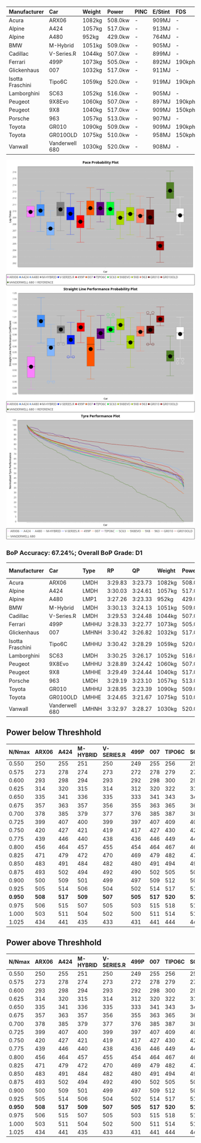 | Manufacturer     | Car            | Weight | Power   | PINC    | E/Stint | FDS     |
|:-|:-|:-|:-|:-|:-|:-|
| Acura            | ARX06          | 1082kg | 508.0kw |    -    | 909MJ   |    -    |
| Alpine           | A424           | 1057kg | 517.0kw |    -    | 913MJ   |    -    |
| Alpine           | A480           | 952kg  | 429.0kw |    -    | 764MJ   |    -    |
| BMW              | M-Hybrid       | 1051kg | 509.0kw |    -    | 905MJ   |    -    |
| Cadillac         | V-Series.R     | 1044kg | 507.0kw |    -    | 899MJ   |    -    |
| Ferrari          | 499P           | 1073kg | 505.0kw |    -    | 892MJ   | 190kph  |
| Glickenhaus      | 007            | 1032kg | 517.0kw |    -    | 911MJ   |    -    |
| Isotta Fraschini | Tipo6C         | 1059kg | 520.0kw |    -    | 919MJ   | 190kph  |
| Lamborghini      | SC63           | 1052kg | 516.0kw |    -    | 905MJ   |    -    |
| Peugeot          | 9X8Evo         | 1060kg | 507.0kw |    -    | 897MJ   | 190kph  |
| Peugeot          | 9X8            | 1040kg | 517.0kw |    -    | 909MJ   | 150kph  |
| Porsche          | 963            | 1057kg | 513.0kw |    -    | 907MJ   |    -    |
| Toyota           | GR010          | 1090kg | 509.0kw |    -    | 909MJ   | 190kph  |
| Toyota           | GR010OLD       | 1075kg | 510.0kw |    -    | 958MJ   | 150kph  |
| Vanwall          | Vanderwell 680 | 1030kg | 520.0kw |    -    | 908MJ   |    -    |

![PACECHART](./IMG/ACOMETHOD.png)
![STRAIGHTLINEPERFORMANCECHART](./IMG/ACOMETHOD_sp.png)
![TYREPERFORMANCECHART](./IMG/ACOMETHOD_tw.png)

### BoP Accuracy: 67.24%; Overall BoP Grade: D1
| Manufacturer     | Car            | Type  | RP      | QP      | Weight | Power¹  | Threshhold | PINC    | Power²   | E/Stint | AVG Vmax  | FDS     | RDLC | L/Stint | BOP-Grade | Model Accuracy | Model Points | Match%  | SimDiff |
|:-|:-|:-|:-|:-|:-|:-|:-|:-|:-|:-|:-|:-|:-|:-|:-|:-|:-|:-|:-|
| Acura            | ARX06          | LMDH  | 3:29.83 | 3:23.73 | 1082kg | 508.0kw | 210.0kph   |    -    | 508.00kw |  909MJ  | 319.23kph |    -    | 0.99 | 12      | +B2       | 100.00%        | 996          | 80.56%  | #       |
| Alpine           | A424           | LMDH  | 3:30.03 | 3:24.61 | 1057kg | 517.0kw | 210.0kph   |    -    | 517.00kw |  913MJ  | 334.73kph |    -    | 1.00 | 12      | +B2       | 99.61%         | 762          | 81.67%  | #       |
| Alpine           | A480           | LMP1  | 3:27.26 | 3:23.33 |  952kg | 429.0kw | 210.0kph   |    -    | 429.00kw |  764MJ  | 323.59kph |    -    | 0.97 | 11      | -Ω1       | 100.00%        | 1173         | 43.92%  | ±5.17s  |
| BMW              | M-Hybrid       | LMDH  | 3:30.13 | 3:24.13 | 1051kg | 509.0kw | 210.0kph   |    -    | 509.00kw |  905MJ  | 331.60kph |    -    | 1.00 | 12      | +B2       | 100.00%        | 1826         | 83.88%  | #       |
| Cadillac         | V-Series.R     | LMDH  | 3:29.53 | 3:24.48 | 1044kg | 507.0kw | 210.0kph   |    -    | 507.00kw |  899MJ  | 328.90kph |    -    | 1.02 | 12      | ~A1       | 99.00%         | 3184         | 96.76%  | ±0.23s  |
| Ferrari          | 499P           | LMHHU | 3:28.33 | 3:22.77 | 1073kg | 505.0kw | 210.0kph   |    -    | 505.00kw |  892MJ  | 330.60kph | 190kph  | 1.02 | 12      | -C1       | 98.07%         | 3550         | 77.63%  | ±0.04s  |
| Glickenhaus      | 007            | LMHNH | 3:30.42 | 3:26.82 | 1032kg | 517.0kw | 210.0kph   |    -    | 517.00kw |  911MJ  | 328.18kph |    -    | 0.97 | 12      | +C2       | 94.48%         | 2311         | 70.30%  | ±0.10s  |
| Isotta Fraschini | Tipo6C         | LMHHU | 3:30.42 | 3:28.29 | 1059kg | 520.0kw | 210.0kph   |    -    | 520.00kw |  919MJ  | 331.61kph | 190kph  | 1.04 | 12      | +Ω1       | 96.81%         | 91           | 37.47%  | #       |
| Lamborghini      | SC63           | LMDH  | 3:30.25 | 3:26.17 | 1052kg | 516.0kw | 210.0kph   |    -    | 516.00kw |  905MJ  | 332.12kph |    -    | 1.04 | 12      | +C1       | 100.00%        | 529          | 77.76%  | #       |
| Peugeot          | 9X8Evo         | LMHHU | 3:28.89 | 3:24.42 | 1060kg | 507.0kw | 210.0kph   |    -    | 507.00kw |  897MJ  | 332.30kph | 190kph  | 0.99 | 12      | -B1       | 99.21%         | 377          | 88.96%  | #       |
| Peugeot          | 9X8            | LMHHE | 3:29.49 | 3:24.44 | 1040kg | 517.0kw | 210.0kph   |    -    | 517.00kw |  909MJ  | 329.52kph | 150kph  | 1.02 | 12      | ~A1       | 99.52%         | 4561         | 100.00% | ±0.65s  |
| Porsche          | 963            | LMDH  | 3:29.19 | 3:23.10 | 1057kg | 513.0kw | 210.0kph   |    -    | 513.00kw |  907MJ  | 331.22kph |    -    | 1.00 | 12      | ~A1       | 99.96%         | 10176        | 99.13%  | ±0.11s  |
| Toyota           | GR010          | LMHHU | 3:28.95 | 3:23.39 | 1090kg | 509.0kw | 210.0kph   |    -    | 509.00kw |  909MJ  | 329.17kph | 190kph  | 1.00 | 12      | -A2       | 99.95%         | 5509         | 93.37%  | ±0.15s  |
| Toyota           | GR010OLD       | LMHHE | 3:24.65 | 3:21.67 | 1075kg | 510.0kw | 210.0kph   |    -    | 510.00kw |  958MJ  | 333.50kph | 150kph  | 1.01 | 12      | -Ω2       | 100.00%        | 351          | -44.07% | ±4.12s  |
| Vanwall          | Vanderwell 680 | LMHNH | 3:32.97 | 3:28.27 | 1030kg | 520.0kw | 210.0kph   |    -    | 520.00kw |  908MJ  | 326.50kph |    -    | 1.01 | 12      | +Ω1       | 99.23%         | 387          | 21.35%  | ±0.00s  |

## Power below Threshhold
| N/Nmax    | ARX06   | A424    | M-HYBRID | V-SERIES.R | 499P    | 007     | TIPO6C  | SC63    | 9X8EVO  | 9X8     | 963     | GR010   | GR010OLD | VANDERWELL 680 | ​     | RPM      | A480    |
|:-|:-|:-|:-|:-|:-|:-|:-|:-|:-|:-|:-|:-|:-|:-|:-|:-|:-|
|  0.550    |  250    |  255    |  251     |  250       |  249    |  255    |  256    |  254    |  250    |  255    |  253    |  251    |  251     |  256           |  ​    |   --     |   -     |
|  0.575    |  273    |  278    |  274     |  273       |  272    |  278    |  279    |  277    |  273    |  278    |  276    |  274    |  274     |  279           |  ​    |   --     |   -     |
|  0.600    |  293    |  298    |  294     |  293       |  292    |  298    |  300    |  298    |  293    |  298    |  296    |  294    |  295     |  300           |  ​    |   --     |   -     |
|  0.625    |  314    |  320    |  315     |  314       |  312    |  320    |  322    |  319    |  314    |  320    |  317    |  315    |  316     |  322           |  ​    |   --     |   -     |
|  0.650    |  335    |  341    |  336     |  335       |  333    |  341    |  343    |  340    |  335    |  341    |  338    |  336    |  337     |  343           |  ​    |   --     |   -     |
|  0.675    |  357    |  363    |  357     |  356       |  355    |  363    |  365    |  362    |  356    |  363    |  360    |  357    |  358     |  365           |  ​    |   --     |   -     |
|  0.700    |  378    |  385    |  379     |  377       |  376    |  385    |  387    |  384    |  377    |  385    |  382    |  379    |  380     |  387           |  ​    |   --     |   -     |
|  0.725    |  399    |  407    |  400     |  399       |  397    |  407    |  409    |  406    |  399    |  407    |  403    |  400    |  401     |  409           |  ​    |   --     |   -     |
|  0.750    |  420    |  427    |  421     |  419       |  417    |  427    |  430    |  427    |  419    |  427    |  424    |  421    |  422     |  430           |  ​    |   --     |   -     |
|  0.775    |  439    |  446    |  440     |  438       |  436    |  446    |  449    |  446    |  438    |  446    |  443    |  440    |  441     |  449           |  ​    |  5000    |  252    |
|  0.800    |  456    |  464    |  457     |  455       |  454    |  464    |  467    |  463    |  455    |  464    |  461    |  457    |  458     |  467           |  ​    |  5500    |  297    |
|  0.825    |  471    |  479    |  472     |  470       |  469    |  479    |  482    |  478    |  470    |  479    |  476    |  472    |  473     |  482           |  ​    |  6000    |  332    |
|  0.850    |  483    |  491    |  484     |  482       |  480    |  491    |  494    |  490    |  482    |  491    |  487    |  484    |  485     |  494           |  ​    |  6500    |  375    |
|  0.875    |  493    |  502    |  494     |  492       |  490    |  502    |  505    |  501    |  492    |  502    |  498    |  494    |  495     |  505           |  ​    |  7000    |  419    |
|  0.900    |  500    |  509    |  501     |  499       |  497    |  509    |  512    |  508    |  499    |  509    |  505    |  501    |  502     |  512           |  ​    |  7500    |  430    |
|  0.925    |  505    |  514    |  506     |  504       |  502    |  514    |  517    |  513    |  504    |  514    |  510    |  506    |  507     |  517           |  ​    |  8000    |  426    |
| **0.950** | **508** | **517** | **509**  | **507**    | **505** | **517** | **520** | **516** | **507** | **517** | **513** | **509** | **510**  | **520**        | **​** | **8500** | **429** |
|  0.975    |  506    |  515    |  507     |  505       |  503    |  515    |  518    |  514    |  505    |  515    |  511    |  507    |  508     |  518           |  ​    |  9000    |  214    |
|  1.000    |  503    |  511    |  504     |  502       |  500    |  511    |  514    |  510    |  502    |  511    |  507    |  504    |  505     |  514           |  ​    |   --     |   -     |
|  1.025    |  434    |  441    |  435     |  433       |  431    |  441    |  444    |  441    |  433    |  441    |  438    |  435    |  436     |  444           |  ​    |   --     |   -     |

## Power above Threshhold
| N/Nmax    | ARX06   | A424    | M-HYBRID | V-SERIES.R | 499P    | 007     | TIPO6C  | SC63    | 9X8EVO  | 9X8     | 963     | GR010   | GR010OLD | VANDERWELL 680 | ​     | RPM      | A480    |
|:-|:-|:-|:-|:-|:-|:-|:-|:-|:-|:-|:-|:-|:-|:-|:-|:-|:-|
|  0.550    |  250    |  255    |  251     |  250       |  249    |  255    |  256    |  254    |  250    |  255    |  253    |  251    |  251     |  256           |  ​    |   --     |   -     |
|  0.575    |  273    |  278    |  274     |  273       |  272    |  278    |  279    |  277    |  273    |  278    |  276    |  274    |  274     |  279           |  ​    |   --     |   -     |
|  0.600    |  293    |  298    |  294     |  293       |  292    |  298    |  300    |  298    |  293    |  298    |  296    |  294    |  295     |  300           |  ​    |   --     |   -     |
|  0.625    |  314    |  320    |  315     |  314       |  312    |  320    |  322    |  319    |  314    |  320    |  317    |  315    |  316     |  322           |  ​    |   --     |   -     |
|  0.650    |  335    |  341    |  336     |  335       |  333    |  341    |  343    |  340    |  335    |  341    |  338    |  336    |  337     |  343           |  ​    |   --     |   -     |
|  0.675    |  357    |  363    |  357     |  356       |  355    |  363    |  365    |  362    |  356    |  363    |  360    |  357    |  358     |  365           |  ​    |   --     |   -     |
|  0.700    |  378    |  385    |  379     |  377       |  376    |  385    |  387    |  384    |  377    |  385    |  382    |  379    |  380     |  387           |  ​    |   --     |   -     |
|  0.725    |  399    |  407    |  400     |  399       |  397    |  407    |  409    |  406    |  399    |  407    |  403    |  400    |  401     |  409           |  ​    |   --     |   -     |
|  0.750    |  420    |  427    |  421     |  419       |  417    |  427    |  430    |  427    |  419    |  427    |  424    |  421    |  422     |  430           |  ​    |   --     |   -     |
|  0.775    |  439    |  446    |  440     |  438       |  436    |  446    |  449    |  446    |  438    |  446    |  443    |  440    |  441     |  449           |  ​    |  5000    |  252    |
|  0.800    |  456    |  464    |  457     |  455       |  454    |  464    |  467    |  463    |  455    |  464    |  461    |  457    |  458     |  467           |  ​    |  5500    |  297    |
|  0.825    |  471    |  479    |  472     |  470       |  469    |  479    |  482    |  478    |  470    |  479    |  476    |  472    |  473     |  482           |  ​    |  6000    |  332    |
|  0.850    |  483    |  491    |  484     |  482       |  480    |  491    |  494    |  490    |  482    |  491    |  487    |  484    |  485     |  494           |  ​    |  6500    |  375    |
|  0.875    |  493    |  502    |  494     |  492       |  490    |  502    |  505    |  501    |  492    |  502    |  498    |  494    |  495     |  505           |  ​    |  7000    |  419    |
|  0.900    |  500    |  509    |  501     |  499       |  497    |  509    |  512    |  508    |  499    |  509    |  505    |  501    |  502     |  512           |  ​    |  7500    |  430    |
|  0.925    |  505    |  514    |  506     |  504       |  502    |  514    |  517    |  513    |  504    |  514    |  510    |  506    |  507     |  517           |  ​    |  8000    |  426    |
| **0.950** | **508** | **517** | **509**  | **507**    | **505** | **517** | **520** | **516** | **507** | **517** | **513** | **509** | **510**  | **520**        | **​** | **8500** | **429** |
|  0.975    |  506    |  515    |  507     |  505       |  503    |  515    |  518    |  514    |  505    |  515    |  511    |  507    |  508     |  518           |  ​    |  9000    |  214    |
|  1.000    |  503    |  511    |  504     |  502       |  500    |  511    |  514    |  510    |  502    |  511    |  507    |  504    |  505     |  514           |  ​    |   --     |   -     |
|  1.025    |  434    |  441    |  435     |  433       |  431    |  441    |  444    |  441    |  433    |  441    |  438    |  435    |  436     |  444           |  ​    |   --     |   -     |
